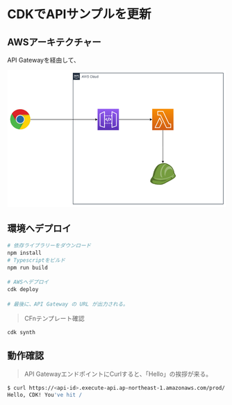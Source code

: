 # CDKでAPIサンプルを更新

## AWSアーキテクチャー

API Gatewayを経由して、

![アーキテクチャー](assets/cdk-api-sample.png)

## 環境へデプロイ

```bash
# 依存ライブラリーをダウンロード
npm install
# Typescriptをビルド
npm run build

# AWSへデプロイ
cdk deploy

# 最後に、API Gateway の URL が出力される。
```

> CFnテンプレート確認

```bash
cdk synth
```

## 動作確認

> API GatewayエンドポイントにCurlすると、「Hello」の挨拶が来る。

```bash
$ curl https://<api-id>.execute-api.ap-northeast-1.amazonaws.com/prod/
Hello, CDK! You've hit /
```
